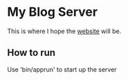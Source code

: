 # My Blog Server
This is where I hope the [website](http://localhost:8000/) will be.

## How to run
Use 'bin/apprun' to start up the server